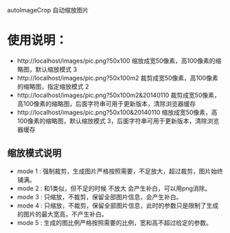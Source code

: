 autoImageCrop 自动缩放图片

# 使用说明：
- http://localhost/images/pic.png?50x100   缩放成宽50像素，高100像素的缩略图，默认缩放模式 3
- http://localhost/images/pic.png?50x100m2   裁剪成宽50像素，高100像素的缩略图，指定缩放模式 2
- http://localhost/images/pic.png?50x100m2&20140110   裁剪成宽50像素，高100像素的缩略图，后面字符串可用于更新版本，清除浏览器缓存
- http://localhost/images/pic.png?50x100&20140110   缩放成宽50像素，高100像素的缩略图，默认缩放模式 3，后面字符串可用于更新版本，清除浏览器缓存

## 缩放模式说明

- mode 1 : 强制裁剪，生成图片严格按照需要，不足放大，超过裁剪，图片始终铺满。
- mode 2 : 和1类似，但不足的时候 不放大 会产生补白，可以用png消除。
- mode 3 : 只缩放，不裁剪，保留全部图片信息，会产生补白。
- mode 4 : 只缩放，不裁剪，保留全部图片信息，此时的参数只是限制了生成的图片的最大宽高，不产生补白。
- mode 5 : 生成的图比例严格按照需要的比例，宽和高不超过给定的参数。
